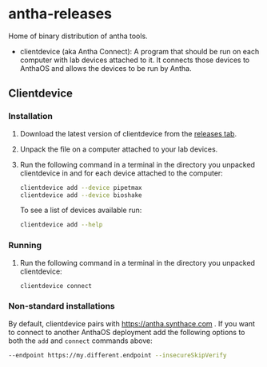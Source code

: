 # antha-releases

Home of binary distribution of antha tools.

  - clientdevice (aka Antha Connect): A program that should be run on each
    computer with lab devices attached to it. It connects those devices to
    AnthaOS and allows the devices to be run by Antha.

## Clientdevice

### Installation

1. Download the latest version of clientdevice from the [releases tab](https://github.com/Synthace/antha-releases/releases).

2. Unpack the file on a computer attached to your lab devices.

3. Run the following command in a terminal in the directory you unpacked
   clientdevice in and for each device attached to the computer:
   ```sh
   clientdevice add --device pipetmax
   clientdevice add --device bioshake
   ```
   To see a list of devices available run:
   ```sh
   clientdevice add --help
   ```

### Running

1. Run the following command in a terminal in the directory you unpacked
   clientdevice:
   ```sh
   clientdevice connect
   ```

### Non-standard installations

By default, clientdevice pairs with https://antha.synthace.com . If you want
to connect to another AnthaOS deployment add the following options to both
the `add` and `connect` commands above: 
```sh
--endpoint https://my.different.endpoint --insecureSkipVerify
```
